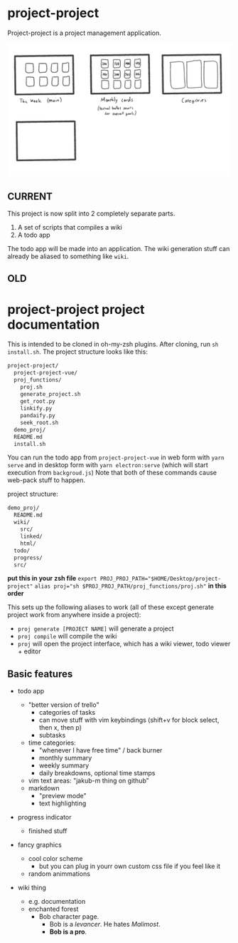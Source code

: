 # project-project
Project-project is a project management application.

![layout.png](layout.png)

## CURRENT

This project is now split into 2 completely separate parts.

1) A set of scripts that compiles a wiki
2) A todo app

The todo app will be made into an application.
The wiki generation stuff can already be aliased to something like `wiki`.



## OLD

# project-project project documentation

This is intended to be cloned in oh-my-zsh plugins. After
cloning, run `sh install.sh`.
The project structure looks like this:

```
project-project/
  project-project-vue/
  proj_functions/
    proj.sh
    generate_project.sh
    get_root.py
    linkify.py
    pandaify.py
    seek_root.sh
  demo_proj/
  README.md
  install.sh
```

You can run the todo app from
`project-project-vue`
in web form with `yarn serve`
and in desktop form with `yarn electron:serve` (which will start execution from `backgroud.js`)
Note that both of these commands cause web-pack stuff to happen.

project structure:

```
demo_proj/
  README.md
  wiki/
    src/
    linked/
    html/
  todo/
  progress/
  src/
```

**put this in your zsh file**
`export PROJ_PROJ_PATH="$HOME/Desktop/project-project"`
`alias proj="sh $PROJ_PROJ_PATH/proj_functions/proj.sh"`
**in this order**

This sets up the following aliases to work (all of these except
    generate project work from anywhere inside a project):
- `proj generate [PROJECT NAME]` will generate a project 
- `proj compile` will compile the wiki
- `proj` will open the project interface, which has a wiki viewer, todo viewer + editor

## Basic features

- todo app
  - "better version of trello"
    - categories of tasks 
    - can move stuff with vim keybindings (shift+v for block select, then x, then p)
    - subtasks
  - time categories:
    - "whenever I have free time" / back burner
    - monthly summary
    - weekly summary
    - daily breakdowns, optional time stamps
  - vim text areas: "jakub-m thing on github"
  - markdown
    - "preview mode"
    - text highlighting

- progress indicator
  - finished stuff

- fancy graphics
  - cool color scheme
    - but you can plug in yourr own custom css file if you feel like it
  - random animmations 

- wiki thing
  - e.g. documentation
  * enchanted forest
    - Bob character page. 
      - Bob is a _levancer_. He hates _Malimost_.
      - **Bob is a pro**.

